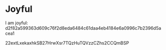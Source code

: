 # Joyful

I am joyful: d2f82a599363d609c76f2d8eda6484c61daa4eb4184e6a0996c7b2396d5acea1


22extLxekaxhkSB27HrwXsr7TQzHuTQVzzCZhs2CCQmBSP